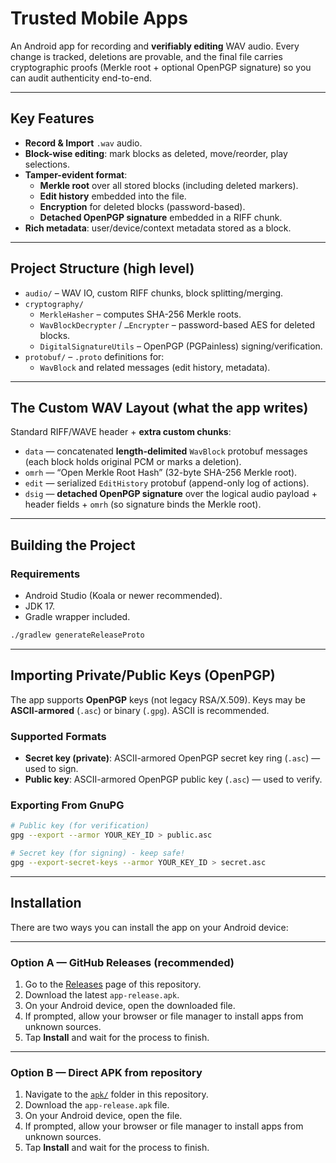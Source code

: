 # Trusted Mobile Apps

An Android app for recording and **verifiably editing** WAV audio. Every change is tracked, deletions are provable, and the final file carries cryptographic proofs (Merkle root + optional OpenPGP signature) so you can audit authenticity end-to-end.

---

## Key Features

- **Record & Import** `.wav` audio.
- **Block-wise editing**: mark blocks as deleted, move/reorder, play selections.
- **Tamper-evident format**:
    - **Merkle root** over all stored blocks (including deleted markers).
    - **Edit history** embedded into the file.
    - **Encryption** for deleted blocks (password-based).
    - **Detached OpenPGP signature** embedded in a RIFF chunk.
- **Rich metadata**: user/device/context metadata stored as a block.

---

## Project Structure (high level)

- `audio/` – WAV IO, custom RIFF chunks, block splitting/merging.
- `cryptography/`
    - `MerkleHasher` – computes SHA-256 Merkle roots.
    - `WavBlockDecrypter` / `…Encrypter` – password-based AES for deleted blocks.
    - `DigitalSignatureUtils` – OpenPGP (PGPainless) signing/verification.
- `protobuf/` – `.proto` definitions for:
    - `WavBlock` and related messages (edit history, metadata).

---

## The Custom WAV Layout (what the app writes)

Standard RIFF/WAVE header + **extra custom chunks**:

- `data` — concatenated **length-delimited** `WavBlock` protobuf messages (each block holds original PCM or marks a deletion).
- `omrh` — “Open Merkle Root Hash” (32-byte SHA-256 Merkle root).
- `edit` — serialized `EditHistory` protobuf (append-only log of actions).
- `dsig` — **detached OpenPGP signature** over the logical audio payload + header fields + `omrh` (so signature binds the Merkle root).

---

## Building the Project

### Requirements
- Android Studio (Koala or newer recommended).
- JDK 17.
- Gradle wrapper included.

```bash
./gradlew generateReleaseProto
```
--- 

## Importing Private/Public Keys (OpenPGP)

The app supports **OpenPGP** keys (not legacy RSA/X.509). Keys may be **ASCII-armored** (`.asc`) or binary (`.gpg`). ASCII is recommended.

### Supported Formats
- **Secret key (private)**: ASCII-armored OpenPGP secret key ring (`.asc`) — used to sign.  
- **Public key**: ASCII-armored OpenPGP public key (`.asc`) — used to verify.  

### Exporting From GnuPG

```bash
# Public key (for verification)
gpg --export --armor YOUR_KEY_ID > public.asc

# Secret key (for signing) - keep safe!
gpg --export-secret-keys --armor YOUR_KEY_ID > secret.asc
```
---

## Installation

There are two ways you can install the app on your Android device:

---

### Option A — GitHub Releases (recommended)
1. Go to the [Releases](../../releases) page of this repository.
2. Download the latest `app-release.apk`.
3. On your Android device, open the downloaded file.
4. If prompted, allow your browser or file manager to install apps from unknown sources.
5. Tap **Install** and wait for the process to finish.

---

### Option B — Direct APK from repository
1. Navigate to the [`apk/`](./apk) folder in this repository.
2. Download the `app-release.apk` file.
3. On your Android device, open the file.
4. If prompted, allow your browser or file manager to install apps from unknown sources.
5. Tap **Install** and wait for the process to finish.  
